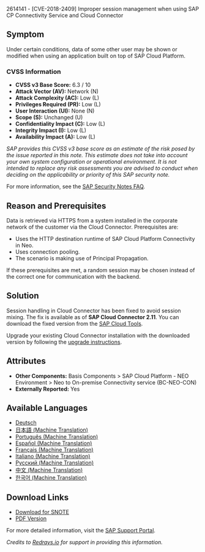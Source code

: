 2614141 - [CVE-2018-2409] Improper session management when using SAP CP Connectivity Service and Cloud Connector

## Symptom

Under certain conditions, data of some other user may be shown or modified when using an application built on top of SAP Cloud Platform.

### CVSS Information

- **CVSS v3 Base Score:** 6.3 / 10
- **Attack Vector (AV):** Network (N)
- **Attack Complexity (AC):** Low (L)
- **Privileges Required (PR):** Low (L)
- **User Interaction (UI):** None (N)
- **Scope (S):** Unchanged (U)
- **Confidentiality Impact (C):** Low (L)
- **Integrity Impact (I):** Low (L)
- **Availability Impact (A):** Low (L)

*SAP provides this CVSS v3 base score as an estimate of the risk posed by the issue reported in this note. This estimate does not take into account your own system configuration or operational environment. It is not intended to replace any risk assessments you are advised to conduct when deciding on the applicability or priority of this SAP security note.*

For more information, see the [SAP Security Notes FAQ](https://support.sap.com/securitynotes).

## Reason and Prerequisites

Data is retrieved via HTTPS from a system installed in the corporate network of the customer via the Cloud Connector. Prerequisites are:

- Uses the HTTP destination runtime of SAP Cloud Platform Connectivity in Neo.
- Uses connection pooling.
- The scenario is making use of Principal Propagation.

If these prerequisites are met, a random session may be chosen instead of the correct one for communication with the backend.

## Solution

Session handling in Cloud Connector has been fixed to avoid session mixing. The fix is available as of **SAP Cloud Connector 2.11**. You can download the fixed version from the [SAP Cloud Tools](https://tools.hana.ondemand.com/#cloud).

Upgrade your existing Cloud Connector installation with the downloaded version by following the [upgrade instructions](https://help.sap.com/viewer/cca91383641e40ffbe03bdc78f00f681/Cloud/en-US/7a7cc373019b4b6eaab39b5ab7082b09.html).

## Attributes

- **Other Components:** Basis Components > SAP Cloud Platform - NEO Environment > Neo to On-premise Connectivity service (BC-NEO-CON)
- **Externally Reported:** Yes

## Available Languages

- [Deutsch](https://me.sap.com/notes/0002614141/D)
- [日本語 (Machine Translation)](https://me.sap.com/notes/0002614141/J)
- [Português (Machine Translation)](https://me.sap.com/notes/0002614141/P)
- [Español (Machine Translation)](https://me.sap.com/notes/0002614141/S)
- [Français (Machine Translation)](https://me.sap.com/notes/0002614141/F)
- [Italiano (Machine Translation)](https://me.sap.com/notes/0002614141/I)
- [Русский (Machine Translation)](https://me.sap.com/notes/0002614141/R)
- [中文 (Machine Translation)](https://me.sap.com/notes/0002614141/1)
- [한국어 (Machine Translation)](https://me.sap.com/notes/0002614141/3)

## Download Links

- [Download for SNOTE](https://notesdownloads.sap.com/note/0040000000672012018)
- [PDF Version](https://userapps.support.sap.com/sap/support/sfm/notes/print/0002614141?language=en-US&token=742B937B68EFDE0119B1A42CF2E83D30)

For more detailed information, visit the [SAP Support Portal](https://me.sap.com/).

*Credits to [Redrays.io](https://redrays.io) for support in providing this information.*